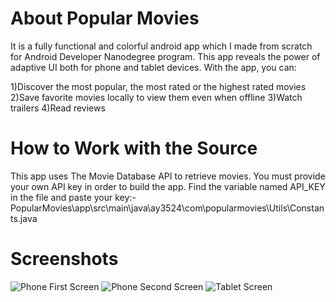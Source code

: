 # About Popular Movies
It is a fully functional and colorful android app which I made from scratch for Android Developer Nanodegree program. This app reveals the power of adaptive UI both for phone and tablet devices.
With the app, you can:

1)Discover the most popular, the most rated or the highest rated movies
2)Save favorite movies locally to view them even when offline
3)Watch trailers
4)Read reviews

# How to Work with the Source
This app uses The Movie Database API to retrieve movies. You must provide your own API key in order to build the app.
Find the variable named API_KEY in the file and paste your key:-
PopularMovies\app\src\main\java\ay3524\com\popularmovies\Utils\Constants.java

# Screenshots
![Phone First Screen](https://raw.github.com/cloud143/PopularMovies/master/device-2016-12-17-230738.png)
![Phone Second Screen](https://raw.github.com/cloud143/PopularMovies/master/device-2016-12-17-230855.png)
![Tablet Screen](https://raw.github.com/cloud143/PopularMovies/master/device-2016-12-17-233057.png)
